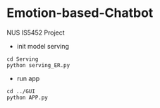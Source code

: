 # Emotion-based-Chatbot
NUS IS5452 Project

- init model serving
```shell
cd Serving
python serving_ER.py

```
- run app
```shell
cd ../GUI
python APP.py

```